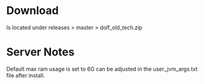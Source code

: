 # Download
Is located under releases > master > dolf_old_tech.zip

# Server Notes
Default max ram usage is set to 6G can be adjusted in the user_jvm_args.txt file after install.